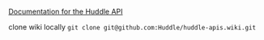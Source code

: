 [Documentation for the Huddle API](https://github.com/Huddle/huddle-apis/wiki)

clone wiki locally 
`git clone git@github.com:Huddle/huddle-apis.wiki.git`
